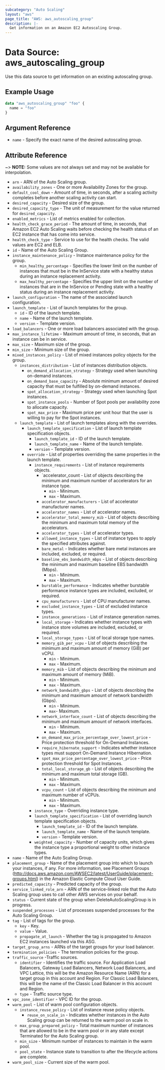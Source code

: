 ```yaml
---
subcategory: "Auto Scaling"
layout: "aws"
page_title: "AWS: aws_autoscaling_group"
description: |-
  Get information on an Amazon EC2 Autoscaling Group.
---
```


# Data Source: aws_autoscaling_group

Use this data source to get information on an existing autoscaling group.

## Example Usage

```terraform
data "aws_autoscaling_group" "foo" {
  name = "foo"
}
```

## Argument Reference

* `name` - Specify the exact name of the desired autoscaling group.

## Attribute Reference

~> **NOTE:** Some values are not always set and may not be available for
interpolation.

* `arn` - ARN of the Auto Scaling group.
* `availability_zones` - One or more Availability Zones for the group.
* `default_cool_down` - Amount of time, in seconds, after a scaling activity completes before another scaling activity can start.
* `desired_capacity` - Desired size of the group.
* `desired_capacity_type` - The unit of measurement for the value returned for `desired_capacity`.
* `enabled_metrics` - List of metrics enabled for collection.
* `health_check_grace_period` - The amount of time, in seconds, that Amazon EC2 Auto Scaling waits before checking the health status of an EC2 instance that has come into service.
* `health_check_type` - Service to use for the health checks. The valid values are EC2 and ELB.
* `id` - Name of the Auto Scaling Group.
* `instance_maintenance_policy` - Instance maintenance policy for the group.
    * `min_healthy_percentage` - Specifies the lower limit on the number of instances that must be in the InService state with a healthy status during an instance replacement activity.
    * `max_healthy_percentage` - Specifies the upper limit on the number of instances that are in the InService or Pending state with a healthy status during an instance replacement activity.
* `launch_configuration` - The name of the associated launch configuration.
* `launch_template` - List of launch templates for the group.
    * `id` - ID of the launch template.
    * `name` - Name of the launch template.
    * `version` - Template version.
* `load_balancers` - One or more load balancers associated with the group.
* `max_instance_lifetime` - Maximum amount of time, in seconds, that an instance can be in service.
* `max_size` - Maximum size of the group.
* `min_size` - Minimum size of the group.
* `mixed_instances_policy` - List of mixed instances policy objects for the group.
    * `instances_distribution` - List of instances distribution objects.
        * `on_demand_allocation_strategy` - Strategy used when launching on-demand instances.
        * `on_demand_base_capacity` -  Absolute minimum amount of desired capacity that must be fulfilled by on-demand instances.
        * `spot_allocation_strategy` - Strategy used when launching Spot instances.
        * `spot_instance_pools` - Number of Spot pools per availability zone to allocate capacity.
        * `spot_max_price` - Maximum price per unit hour that the user is willing to pay for the Spot instances.
    * `launch_template` - List of launch templates along with the overrides.
        * `launch_template_specification` - List of launch template specification objects.
            * `launch_template_id` - ID of the launch template.
            * `launch_template_name` - Name of the launch template.
            * `version` - Template version.
        * `override` - List of properties overriding the same properties in the launch template.
            * `instance_requirements` - List of instance requirements objects.
                * `accelerator_count - List of objects describing the minimum and maximum number of accelerators for an instance type.
                    * `min` - Minimum.
                    * `max` - Maximum.
                * `accelerator_manufacturers` - List of accelerator manufacturer names.
                * `accelerator_names` - List of accelerator names.
                * `accelerator_total_memory_mib` - List of objects describing the minimum and maximum total memory of the accelerators.
                * `accelerator_types` - List of accelerator types.
                * `allowed_instance_types` - List of instance types to apply the specified attributes against.
                * `bare_metal` - Indicates whether bare metal instances are included, excluded, or required.
                * `baseline_ebs_bandwidth_mbps` - List of objects describing the minimum and maximum baseline EBS bandwidth (Mbps).
                    * `min` - Minimum.
                    * `max` - Maximum.
                * `burstable_performance` - Indicates whether burstable performance instance types are included, excluded, or required.
                * `cpu_manufacturers` - List of CPU manufacturer names.
                * `excluded_instance_types` - List of excluded instance types.
                * `instance_generations` - List of instance generation names.
                * `local_storage` - Indicates whether instance types with instance store volumes are included, excluded, or required.
                * `local_storage_types` - List of local storage type names.
                * `memory_gib_per_vcpu` - List of objects describing the minimum and maximum amount of memory (GiB) per vCPU.
                    * `min` - Minimum.
                    * `max` - Maximum.
                * `memory_mib` - List of objects describing the minimum and maximum amount of memory (MiB).
                    * `min` - Minimum.
                    * `max` - Maximum.
                * `network_bandwidth_gbps` - List of objects describing the minimum and maximum amount of network bandwidth (Gbps).
                    * `min` - Minimum.
                    * `max`- Maximum.
                * `network_interface_count` - List of objects describing the minimum and maximum amount of network interfaces.
                    * `min` - Minimum.
                    * `max` - Maximum.
                * `on_demand_max_price_percentage_over_lowest_price` - Price protection threshold for On-Demand Instances.
                * `require_hibernate_support` - Indicates whether instance types must support On-Demand Instance Hibernation.
                * `spot_max_price_percentage_over_lowest_price` - Price protection threshold for Spot Instances.
                * `total_local_storage_gb` - List of objects describing the minimum and maximum total storage (GB).
                    * `min` - Minimum.
                    * `max` - Maximum.
                * `vcpu_count` - List of objects describing the minimum and maximum number of vCPUs.
                    * `min` - Minimum.
                    * `max` - Maximum.
            * `instance_type` - Overriding instance type.
            * `launch_template_specification` - List of overriding launch template specification objects.
                * `launch_template_id` - ID of the launch template.
                * `launch_template_name` - Name of the launch template.
                * `version` - Template version.
            * `weighted_capacity` - Number of capacity units, which gives the instance type a proportional weight to other instance types.
* `name` - Name of the Auto Scaling Group.
* `placement_group` - Name of the placement group into which to launch your instances, if any. For more information, see Placement Groups (http://docs.aws.amazon.com/AWSEC2/latest/UserGuide/placement-groups.html) in the Amazon Elastic Compute Cloud User Guide.
* `predicted_capacity` - Predicted capacity of the group.
* `service_linked_role_arn` - ARN of the service-linked role that the Auto Scaling group uses to call other AWS services on your behalf.
* `status` - Current state of the group when DeleteAutoScalingGroup is in progress.
* `suspended_processes` - List of processes suspended processes for the Auto Scaling Group.
* `tag` - List of tags for the group.
    * `key` - Key.
    * `value` - Value.
    * `propagate_at_launch` - Whether the tag is propagated to Amazon EC2 instances launched via this ASG.
* `target_group_arns` - ARNs of the target groups for your load balancer.
* `termination_policies` - The termination policies for the group.
* `traffic_source` -Traffic sources.
    * `identifier` - Identifies the traffic source. For Application Load Balancers, Gateway Load Balancers, Network Load Balancers, and VPC Lattice, this will be the Amazon Resource Name (ARN) for a target group in this account and Region. For Classic Load Balancers, this will be the name of the Classic Load Balancer in this account and Region.
    * `type` - Traffic source type.
* `vpc_zone_identifier` - VPC ID for the group.
* `warm_pool` - List of warm pool configuration objects.
    * `instance_reuse_policy` - List of instance reuse policy objects.
        * `reuse_on_scale_in` - Indicates whether instances in the Auto Scaling group can be returned to the warm pool on scale in.
    * `max_group_prepared_policy` - Total maximum number of instances that are allowed to be in the warm pool or in any state except Terminated for the Auto Scaling group.
    * `min_size` - Minimum number of instances to maintain in the warm pool.
    * `pool_state` - Instance state to transition to after the lifecycle actions are complete.
* `warm_pool_size` - Current size of the warm pool.
